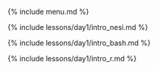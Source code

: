 {% include menu.md %}

{% include lessons/day1/intro_nesi.md %}

{% include lessons/day1/intro_bash.md %}

{% include lessons/day1/intro_r.md %}


